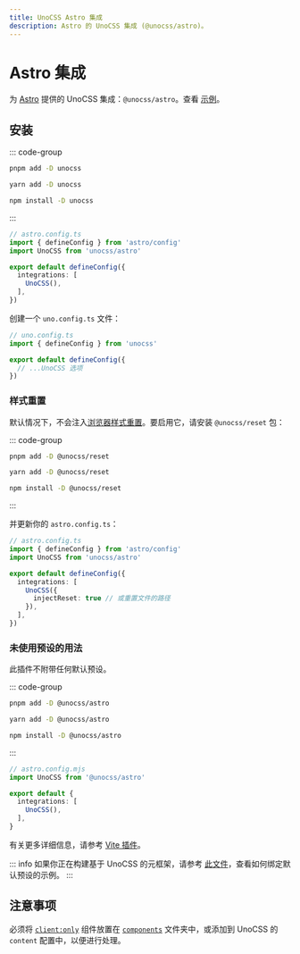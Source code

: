 ```yaml
---
title: UnoCSS Astro 集成
description: Astro 的 UnoCSS 集成 (@unocss/astro)。
---
```


# Astro 集成

为 [Astro](https://astro.build/) 提供的 UnoCSS 集成：`@unocss/astro`。查看 [示例](https://github.com/unocss/unocss/tree/main/examples/astro)。

## 安装

::: code-group
  ```bash [pnpm]
  pnpm add -D unocss
  ```
  ```bash [yarn]
  yarn add -D unocss
  ```
  ```bash [npm]
  npm install -D unocss
  ```
:::

```ts
// astro.config.ts
import { defineConfig } from 'astro/config'
import UnoCSS from 'unocss/astro'

export default defineConfig({
  integrations: [
    UnoCSS(),
  ],
})
```

创建一个 `uno.config.ts` 文件：

```ts
// uno.config.ts
import { defineConfig } from 'unocss'

export default defineConfig({
  // ...UnoCSS 选项
})
```

### 样式重置

默认情况下，不会注入[浏览器样式重置](/guide/style-reset)。要启用它，请安装 `@unocss/reset` 包：

::: code-group
  ```bash [pnpm]
  pnpm add -D @unocss/reset
  ```
  ```bash [yarn]
  yarn add -D @unocss/reset
  ```
  ```bash [npm]
  npm install -D @unocss/reset
  ```
:::

并更新你的 `astro.config.ts`：

```ts
// astro.config.ts
import { defineConfig } from 'astro/config'
import UnoCSS from 'unocss/astro'

export default defineConfig({
  integrations: [
    UnoCSS({
      injectReset: true // 或重置文件的路径
    }),
  ],
})
```

### 未使用预设的用法

此插件不附带任何默认预设。

::: code-group
  ```bash [pnpm]
  pnpm add -D @unocss/astro
  ```
  ```bash [yarn]
  yarn add -D @unocss/astro
  ```
  ```bash [npm]
  npm install -D @unocss/astro
  ```
:::

```ts
// astro.config.mjs
import UnoCSS from '@unocss/astro'

export default {
  integrations: [
    UnoCSS(),
  ],
}
```

有关更多详细信息，请参考 [Vite 插件](/integrations/vite)。

::: info
如果你正在构建基于 UnoCSS 的元框架，请参考 [此文件](https://github.com/unocss/unocss/blob/main/packages/unocss/src/astro.ts)，查看如何绑定默认预设的示例。
:::

## 注意事项

必须将 [`client:only`](https://docs.astro.build/en/reference/directives-reference/#clientonly) 组件放置在 [`components`](https://docs.astro.build/en/core-concepts/project-structure/#srccomponents) 文件夹中，或添加到 UnoCSS 的 `content` 配置中，以便进行处理。
